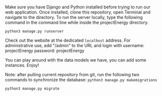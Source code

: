 Make sure you have Django and Python installed before trying to run our web application.
Once installed, clone this repository, open Terminal and navigate to the directory. To run the server locally, type the following command in the command line while inside the projectEnergy directory.
```
python3 manage.py runserver
```
Check out the website at the dedicated ```localhost``` address. For administrative use, add "/admin" to the URL and login with
username: projectEnergy
password: projectEnergy

You can play around with the data models we have, you can add some instances. Enjoy!

Note: after pulling current repository from git, run the following two commands to synchronize the database:
```python3 manage.py makemigrations```

```python3 manage.py migrate```
